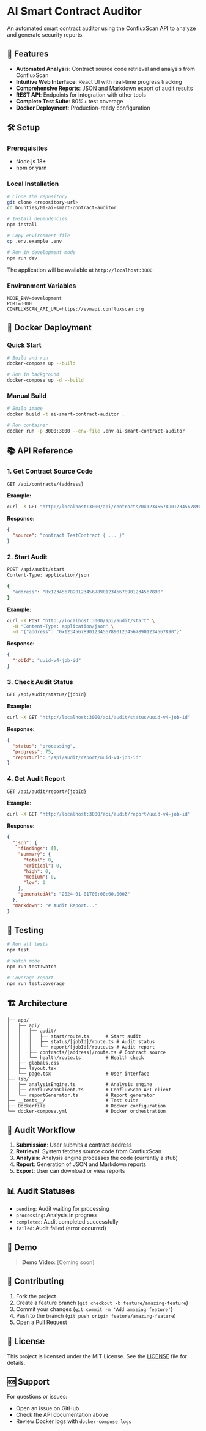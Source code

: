 # AI Smart Contract Auditor

An automated smart contract auditor using the ConfluxScan API to analyze and generate security reports.

## 🚀 Features

- **Automated Analysis**: Contract source code retrieval and analysis from ConfluxScan
- **Intuitive Web Interface**: React UI with real-time progress tracking
- **Comprehensive Reports**: JSON and Markdown export of audit results
- **REST API**: Endpoints for integration with other tools
- **Complete Test Suite**: 80%+ test coverage
- **Docker Deployment**: Production-ready configuration

## 🛠️ Setup

### Prerequisites

- Node.js 18+
- npm or yarn

### Local Installation

```bash
# Clone the repository
git clone <repository-url>
cd bounties/01-ai-smart-contract-auditor

# Install dependencies
npm install

# Copy environment file
cp .env.example .env

# Run in development mode
npm run dev
```

The application will be available at `http://localhost:3000`

### Environment Variables

```env
NODE_ENV=development
PORT=3000
CONFLUXSCAN_API_URL=https://evmapi.confluxscan.org
```

## 🐳 Docker Deployment

### Quick Start

```bash
# Build and run
docker-compose up --build

# Run in background
docker-compose up -d --build
```

### Manual Build

```bash
# Build image
docker build -t ai-smart-contract-auditor .

# Run container
docker run -p 3000:3000 --env-file .env ai-smart-contract-auditor
```

## 📚 API Reference

### 1. Get Contract Source Code

```bash
GET /api/contracts/{address}
```

**Example:**
```bash
curl -X GET "http://localhost:3000/api/contracts/0x1234567890123456789012345678901234567890"
```

**Response:**
```json
{
  "source": "contract TestContract { ... }"
}
```

### 2. Start Audit

```bash
POST /api/audit/start
Content-Type: application/json

{
  "address": "0x1234567890123456789012345678901234567890"
}
```

**Example:**
```bash
curl -X POST "http://localhost:3000/api/audit/start" \
  -H "Content-Type: application/json" \
  -d '{"address": "0x1234567890123456789012345678901234567890"}'
```

**Response:**
```json
{
  "jobId": "uuid-v4-job-id"
}
```

### 3. Check Audit Status

```bash
GET /api/audit/status/{jobId}
```

**Example:**
```bash
curl -X GET "http://localhost:3000/api/audit/status/uuid-v4-job-id"
```

**Response:**
```json
{
  "status": "processing",
  "progress": 75,
  "reportUrl": "/api/audit/report/uuid-v4-job-id"
}
```

### 4. Get Audit Report

```bash
GET /api/audit/report/{jobId}
```

**Example:**
```bash
curl -X GET "http://localhost:3000/api/audit/report/uuid-v4-job-id"
```

**Response:**
```json
{
  "json": {
    "findings": [],
    "summary": {
      "total": 0,
      "critical": 0,
      "high": 0,
      "medium": 0,
      "low": 0
    },
    "generatedAt": "2024-01-01T00:00:00.000Z"
  },
  "markdown": "# Audit Report..."
}
```

## 🧪 Testing

```bash
# Run all tests
npm test

# Watch mode
npm run test:watch

# Coverage report
npm run test:coverage
```

## 🏗️ Architecture

```
├── app/
│   ├── api/
│   │   ├── audit/
│   │   │   ├── start/route.ts      # Start audit
│   │   │   ├── status/[jobId]/route.ts # Audit status
│   │   │   └── report/[jobId]/route.ts # Audit report
│   │   ├── contracts/[address]/route.ts # Contract source
│   │   └── health/route.ts         # Health check
│   ├── globals.css
│   ├── layout.tsx
│   └── page.tsx                    # User interface
├── lib/
│   ├── analysisEngine.ts           # Analysis engine
│   ├── confluxScanClient.ts        # ConfluxScan API client
│   └── reportGenerator.ts          # Report generator
├── __tests__/                      # Test suite
├── Dockerfile                      # Docker configuration
└── docker-compose.yml              # Docker orchestration
```

## 🔄 Audit Workflow

1. **Submission**: User submits a contract address
2. **Retrieval**: System fetches source code from ConfluxScan
3. **Analysis**: Analysis engine processes the code (currently a stub)
4. **Report**: Generation of JSON and Markdown reports
5. **Export**: User can download or view reports

## 📊 Audit Statuses

- `pending`: Audit waiting for processing
- `processing`: Analysis in progress
- `completed`: Audit completed successfully
- `failed`: Audit failed (error occurred)

## 🎥 Demo

> **Demo Video**: [Coming soon]

## 🤝 Contributing

1. Fork the project
2. Create a feature branch (`git checkout -b feature/amazing-feature`)
3. Commit your changes (`git commit -m 'Add amazing feature'`)
4. Push to the branch (`git push origin feature/amazing-feature`)
5. Open a Pull Request

## 📝 License

This project is licensed under the MIT License. See the [LICENSE](LICENSE) file for details.

## 🆘 Support

For questions or issues:
- Open an issue on GitHub
- Check the API documentation above
- Review Docker logs with `docker-compose logs`